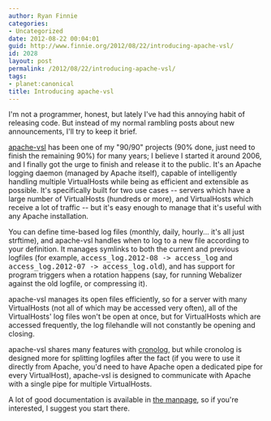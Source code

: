 ```yaml
---
author: Ryan Finnie
categories:
- Uncategorized
date: 2012-08-22 00:04:01
guid: http://www.finnie.org/2012/08/22/introducing-apache-vsl/
id: 2028
layout: post
permalink: /2012/08/22/introducing-apache-vsl/
tags:
- planet:canonical
title: Introducing apache-vsl
---
```

I'm not a programmer, honest, but lately I've had this annoying habit of releasing code. But instead of my normal rambling posts about new announcements, I'll try to keep it brief.

[apache-vsl](http://www.finnie.org/software/apache-vsl/) has been one of my "90/90" projects (90% done, just need to finish the remaining 90%) for many years; I believe I started it around 2006, and I finally got the urge to finish and release it to the public. It's an Apache logging daemon (managed by Apache itself), capable of intelligently handling multiple VirtualHosts while being as efficient and extensible as possible. It's specifically built for two use cases -- servers which have a large number of VirtualHosts (hundreds or more), and VirtualHosts which receive a lot of traffic -- but it's easy enough to manage that it's useful with any Apache installation.

You can define time-based log files (monthly, daily, hourly... it's all just strftime), and apache-vsl handles when to log to a new file according to your definition. It manages symlinks to both the current and previous logfiles (for example, <tt>access_log.2012-08 -> access_log</tt> and <tt>access_log.2012-07 -> access_log.old</tt>), and has support for program triggers when a rotation happens (say, for running Webalizer against the old logfile, or compressing it).

apache-vsl manages its open files efficiently, so for a server with many VirtualHosts (not all of which may be accessed very often), all of the VirtualHosts' log files won't be open at once, but for VirtualHosts which are accessed frequently, the log filehandle will not constantly be opening and closing.

apache-vsl shares many features with [cronolog](http://cronolog.org/), but while cronolog is designed more for splitting logfiles after the fact (if you were to use it directly from Apache, you'd need to have Apache open a dedicated pipe for every VirtualHost), apache-vsl is designed to communicate with Apache with a single pipe for multiple VirtualHosts.

A lot of good documentation is available in [the manpage](http://www.finnie.org/software/apache-vsl/apache-vsl.8.html), so if you're interested, I suggest you start there.
